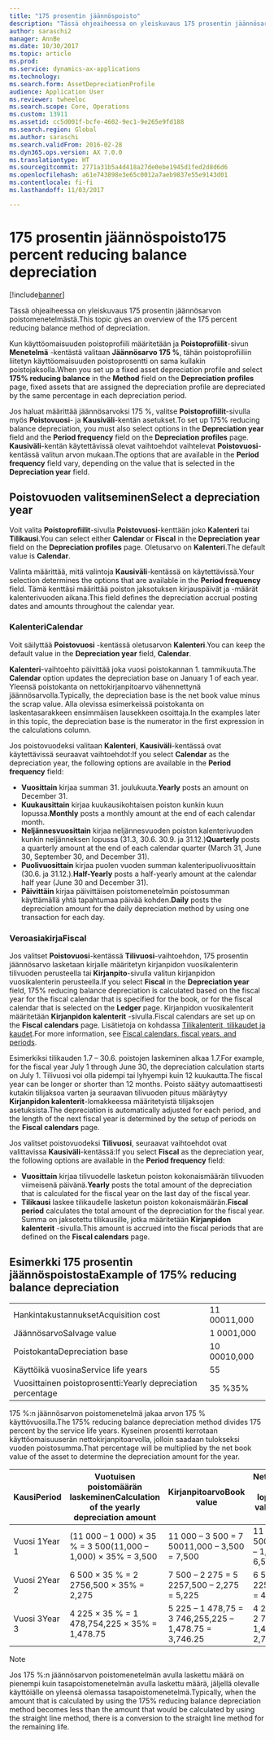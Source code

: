 ```yaml
---
title: "175 prosentin jäännöspoisto"
description: "Tässä ohjeaiheessa on yleiskuvaus 175 prosentin jäännösarvon poistomenetelmästä."
author: saraschi2
manager: AnnBe
ms.date: 10/30/2017
ms.topic: article
ms.prod: 
ms.service: dynamics-ax-applications
ms.technology: 
ms.search.form: AssetDepreciationProfile
audience: Application User
ms.reviewer: twheeloc
ms.search.scope: Core, Operations
ms.custom: 13911
ms.assetid: cc5d001f-bcfe-4602-9ec1-9e265e9fd188
ms.search.region: Global
ms.author: saraschi
ms.search.validFrom: 2016-02-28
ms.dyn365.ops.version: AX 7.0.0
ms.translationtype: HT
ms.sourcegitcommit: 2771a31b5a4d418a27de0ebe1945d1fed2d8d6d6
ms.openlocfilehash: a61e743898e3e65c0012a7aeb9837e55e9143d01
ms.contentlocale: fi-fi
ms.lasthandoff: 11/03/2017

---
```


# <a name="175-percent-reducing-balance-depreciation"></a><span data-ttu-id="c7c07-103">175 prosentin jäännöspoisto</span><span class="sxs-lookup"><span data-stu-id="c7c07-103">175 percent reducing balance depreciation</span></span>

[!include[banner](../includes/banner.md)]


<span data-ttu-id="c7c07-104">Tässä ohjeaiheessa on yleiskuvaus 175 prosentin jäännösarvon poistomenetelmästä.</span><span class="sxs-lookup"><span data-stu-id="c7c07-104">This topic gives an overview of the 175 percent reducing balance method of depreciation.</span></span>

<span data-ttu-id="c7c07-105">Kun käyttöomaisuuden poistoprofiili määritetään ja **Poistoprofiilit**-sivun **Menetelmä** -kentästä valitaan **Jäännösarvo 175 %**, tähän poistoprofiiliin liitetyn käyttöomaisuuden poistoprosentti on sama kullakin poistojaksolla.</span><span class="sxs-lookup"><span data-stu-id="c7c07-105">When you set up a fixed asset depreciation profile and select **175% reducing balance** in the **Method** field on the **Depreciation profiles** page, fixed assets that are assigned the depreciation profile are depreciated by the same percentage in each depreciation period.</span></span> 

<span data-ttu-id="c7c07-106">Jos haluat määrittää jäännösarvoksi 175 %, valitse **Poistoprofiilit**-sivulla myös **Poistovuosi**- ja **Kausiväli**-kentän asetukset.</span><span class="sxs-lookup"><span data-stu-id="c7c07-106">To set up 175% reducing balance depreciation, you must also select options in the **Depreciation year** field and the **Period frequency** field on the **Depreciation profiles** page.</span></span> <span data-ttu-id="c7c07-107">**Kausiväli**-kentän käytettävissä olevat vaihtoehdot vaihtelevat **Poistovuosi**-kentässä valitun arvon mukaan.</span><span class="sxs-lookup"><span data-stu-id="c7c07-107">The options that are available in the **Period frequency** field vary, depending on the value that is selected in the **Depreciation year** field.</span></span>

## <a name="select-a-depreciation-year"></a><span data-ttu-id="c7c07-108">Poistovuoden valitseminen</span><span class="sxs-lookup"><span data-stu-id="c7c07-108">Select a depreciation year</span></span>
<span data-ttu-id="c7c07-109">Voit valita **Poistoprofiilit**-sivulla **Poistovuosi**-kenttään joko **Kalenteri** tai **Tilikausi**.</span><span class="sxs-lookup"><span data-stu-id="c7c07-109">You can select either **Calendar** or **Fiscal** in the **Depreciation year** field on the **Depreciation profiles** page.</span></span> <span data-ttu-id="c7c07-110">Oletusarvo on **Kalenteri**.</span><span class="sxs-lookup"><span data-stu-id="c7c07-110">The default value is **Calendar**.</span></span> 

<span data-ttu-id="c7c07-111">Valinta määrittää, mitä valintoja **Kausiväli**-kentässä on käytettävissä.</span><span class="sxs-lookup"><span data-stu-id="c7c07-111">Your selection determines the options that are available in the **Period frequency** field.</span></span> <span data-ttu-id="c7c07-112">Tämä kenttäsi määrittää poiston jaksotuksen kirjauspäivät ja -määrät kalenterivuoden aikana.</span><span class="sxs-lookup"><span data-stu-id="c7c07-112">This field defines the depreciation accrual posting dates and amounts throughout the calendar year.</span></span>

### <a name="calendar"></a><span data-ttu-id="c7c07-113">Kalenteri</span><span class="sxs-lookup"><span data-stu-id="c7c07-113">Calendar</span></span>

<span data-ttu-id="c7c07-114">Voit säilyttää **Poistovuosi** -kentässä oletusarvon **Kalenteri**.</span><span class="sxs-lookup"><span data-stu-id="c7c07-114">You can keep the default value in the **Depreciation year** field, **Calendar**.</span></span> 

<span data-ttu-id="c7c07-115">**Kalenteri**-vaihtoehto päivittää joka vuosi poistokannan 1. tammikuuta.</span><span class="sxs-lookup"><span data-stu-id="c7c07-115">The **Calendar** option updates the depreciation base on January 1 of each year.</span></span> <span data-ttu-id="c7c07-116">Yleensä poistokanta on nettokirjanpitoarvo vähennettynä jäännösarvolla.</span><span class="sxs-lookup"><span data-stu-id="c7c07-116">Typically, the depreciation base is the net book value minus the scrap value.</span></span> <span data-ttu-id="c7c07-117">Alla olevissa esimerkeissä poistokanta on laskentasarakkeen ensimmäisen lausekkeen osoittaja.</span><span class="sxs-lookup"><span data-stu-id="c7c07-117">In the examples later in this topic, the depreciation base is the numerator in the first expression in the calculations column.</span></span> 

<span data-ttu-id="c7c07-118">Jos poistovuodeksi valitaan **Kalenteri**, **Kausiväli**-kentässä ovat käytettävissä seuraavat vaihtoehdot:</span><span class="sxs-lookup"><span data-stu-id="c7c07-118">If you select **Calendar** as the depreciation year, the following options are available in the **Period frequency** field:</span></span>

-   <span data-ttu-id="c7c07-119">**Vuosittain** kirjaa summan 31. joulukuuta.</span><span class="sxs-lookup"><span data-stu-id="c7c07-119">**Yearly** posts an amount on December 31.</span></span>
-   <span data-ttu-id="c7c07-120">**Kuukausittain** kirjaa kuukausikohtaisen poiston kunkin kuun lopussa.</span><span class="sxs-lookup"><span data-stu-id="c7c07-120">**Monthly** posts a monthly amount at the end of each calendar month.</span></span>
-   <span data-ttu-id="c7c07-121">**Neljännesvuosittain** kirjaa neljännesvuoden poiston kalenterivuoden kunkin neljänneksen lopussa (31.3, 30.6. 30.9. ja 31.12.)</span><span class="sxs-lookup"><span data-stu-id="c7c07-121">**Quarterly** posts a quarterly amount at the end of each calendar quarter (March 31, June 30, September 30, and December 31).</span></span>
-   <span data-ttu-id="c7c07-122">**Puolivuosittain** kirjaa puolen vuoden summan kalenteripuolivuosittain (30.6. ja 31.12.).</span><span class="sxs-lookup"><span data-stu-id="c7c07-122">**Half-Yearly** posts a half-yearly amount at the calendar half year (June 30 and December 31).</span></span>
-   <span data-ttu-id="c7c07-123">**Päivittäin** kirjaa päivittäisen poistomenetelmän poistosumman käyttämällä yhtä tapahtumaa päivää kohden.</span><span class="sxs-lookup"><span data-stu-id="c7c07-123">**Daily** posts the depreciation amount for the daily depreciation method by using one transaction for each day.</span></span>

### <a name="fiscal"></a><span data-ttu-id="c7c07-124">Veroasiakirja</span><span class="sxs-lookup"><span data-stu-id="c7c07-124">Fiscal</span></span>

<span data-ttu-id="c7c07-125">Jos valitset **Poistovuosi**-kentässä **Tilivuosi**-vaihtoehdon, 175 prosentin jäännösarvo lasketaan kirjalle määritetyn kirjanpidon vuosikalenterin tilivuoden perusteella tai **Kirjanpito**-sivulla valitun kirjanpidon vuosikalenterin perusteella.</span><span class="sxs-lookup"><span data-stu-id="c7c07-125">If you select **Fiscal** in the **Depreciation year** field, 175% reducing balance depreciation is calculated based on the fiscal year for the fiscal calendar that is specified for the book, or for the fiscal calendar that is selected on the **Ledger** page.</span></span> <span data-ttu-id="c7c07-126">Kirjanpidon vuosikalenterit määritetään **Kirjanpidon kalenterit** -sivulla.</span><span class="sxs-lookup"><span data-stu-id="c7c07-126">Fiscal calendars are set up on the **Fiscal calendars** page.</span></span> <span data-ttu-id="c7c07-127">Lisätietoja on kohdassa [Tilikalenterit, tilikaudet ja kaudet](..\budgeting\fiscal-calendars-fiscal-years-periods.md).</span><span class="sxs-lookup"><span data-stu-id="c7c07-127">For more information, see [Fiscal calendars, fiscal years, and periods](..\budgeting\fiscal-calendars-fiscal-years-periods.md).</span></span>

<span data-ttu-id="c7c07-128">Esimerkiksi tilikauden 1.7 – 30.6. poistojen laskeminen alkaa 1.7.</span><span class="sxs-lookup"><span data-stu-id="c7c07-128">For example, for the fiscal year July 1 through June 30, the depreciation calculation starts on July 1.</span></span> <span data-ttu-id="c7c07-129">Tilivuosi voi olla pidempi tai lyhyempi kuin 12 kuukautta.</span><span class="sxs-lookup"><span data-stu-id="c7c07-129">The fiscal year can be longer or shorter than 12 months.</span></span> <span data-ttu-id="c7c07-130">Poisto säätyy automaattisesti kutakin tilijaksoa varten ja seuraavan tilivuoden pituus määräytyy **Kirjanpidon kalenterit**-lomakkeessa määritetyistä tilijaksojen asetuksista.</span><span class="sxs-lookup"><span data-stu-id="c7c07-130">The depreciation is automatically adjusted for each period, and the length of the next fiscal year is determined by the setup of periods on the **Fiscal calendars** page.</span></span> 

<span data-ttu-id="c7c07-131">Jos valitset poistovuodeksi **Tilivuosi**, seuraavat vaihtoehdot ovat valittavissa **Kausiväli**-kentässä:</span><span class="sxs-lookup"><span data-stu-id="c7c07-131">If you select **Fiscal** as the depreciation year, the following options are available in the **Period frequency** field:</span></span>

-   <span data-ttu-id="c7c07-132">**Vuosittain** kirjaa tilivuodelle lasketun poiston kokonaismäärän tilivuoden viimeisenä päivänä.</span><span class="sxs-lookup"><span data-stu-id="c7c07-132">**Yearly** posts the total amount of the depreciation that is calculated for the fiscal year on the last day of the fiscal year.</span></span>
-   <span data-ttu-id="c7c07-133">**Tilikausi** laskee tilikaudelle lasketun poiston kokonaismäärän.</span><span class="sxs-lookup"><span data-stu-id="c7c07-133">**Fiscal period** calculates the total amount of the depreciation for the fiscal year.</span></span> <span data-ttu-id="c7c07-134">Summa on jaksotettu tilikausille, jotka määritetään **Kirjanpidon kalenterit** -sivulla.</span><span class="sxs-lookup"><span data-stu-id="c7c07-134">This amount is accrued into the fiscal periods that are defined on the **Fiscal calendars** page.</span></span>

## <a name="example-of-175-reducing-balance-depreciation"></a><span data-ttu-id="c7c07-135">Esimerkki 175 prosentin jäännöspoistosta</span><span class="sxs-lookup"><span data-stu-id="c7c07-135">Example of 175% reducing balance depreciation</span></span>
|                                |        |
|--------------------------------|--------|
| <span data-ttu-id="c7c07-136">Hankintakustannukset</span><span class="sxs-lookup"><span data-stu-id="c7c07-136">Acquisition cost</span></span>               | <span data-ttu-id="c7c07-137">11 000</span><span class="sxs-lookup"><span data-stu-id="c7c07-137">11,000</span></span> |
| <span data-ttu-id="c7c07-138">Jäännösarvo</span><span class="sxs-lookup"><span data-stu-id="c7c07-138">Salvage value</span></span>                  | <span data-ttu-id="c7c07-139">1 000</span><span class="sxs-lookup"><span data-stu-id="c7c07-139">1,000</span></span>  |
| <span data-ttu-id="c7c07-140">Poistokanta</span><span class="sxs-lookup"><span data-stu-id="c7c07-140">Depreciation base</span></span>              | <span data-ttu-id="c7c07-141">10 000</span><span class="sxs-lookup"><span data-stu-id="c7c07-141">10,000</span></span> |
| <span data-ttu-id="c7c07-142">Käyttöikä vuosina</span><span class="sxs-lookup"><span data-stu-id="c7c07-142">Service life years</span></span>             | <span data-ttu-id="c7c07-143">5</span><span class="sxs-lookup"><span data-stu-id="c7c07-143">5</span></span>      |
| <span data-ttu-id="c7c07-144">Vuosittainen poistoprosentti:</span><span class="sxs-lookup"><span data-stu-id="c7c07-144">Yearly depreciation percentage</span></span> | <span data-ttu-id="c7c07-145">35 %</span><span class="sxs-lookup"><span data-stu-id="c7c07-145">35%</span></span>    |

<span data-ttu-id="c7c07-146">175 %:n jäännösarvon poistomenetelmä jakaa arvon 175 % käyttövuosilla.</span><span class="sxs-lookup"><span data-stu-id="c7c07-146">The 175% reducing balance depreciation method divides 175 percent by the service life years.</span></span> <span data-ttu-id="c7c07-147">Kyseinen prosentti kerrotaan käyttöomaisuuserän nettokirjanpitoarvolla, jolloin saadaan tulokseksi vuoden poistosumma.</span><span class="sxs-lookup"><span data-stu-id="c7c07-147">That percentage will be multiplied by the net book value of the asset to determine the depreciation amount for the year.</span></span>

| <span data-ttu-id="c7c07-148">Kausi</span><span class="sxs-lookup"><span data-stu-id="c7c07-148">Period</span></span> | <span data-ttu-id="c7c07-149">Vuotuisen poistomäärän laskeminen</span><span class="sxs-lookup"><span data-stu-id="c7c07-149">Calculation of the yearly depreciation amount</span></span> | <span data-ttu-id="c7c07-150">Kirjanpitoarvo</span><span class="sxs-lookup"><span data-stu-id="c7c07-150">Book value</span></span>                  | <span data-ttu-id="c7c07-151">Nettokirjanpitoarvo vuoden lopussa:</span><span class="sxs-lookup"><span data-stu-id="c7c07-151">Net book value at the end of the year</span></span> |
|--------|-----------------------------------------------|-----------------------------|---------------------------------------|
| <span data-ttu-id="c7c07-152">Vuosi 1</span><span class="sxs-lookup"><span data-stu-id="c7c07-152">Year 1</span></span> | <span data-ttu-id="c7c07-153">(11 000 – 1 000) × 35 % = 3 500</span><span class="sxs-lookup"><span data-stu-id="c7c07-153">(11,000 – 1,000) × 35% = 3,500</span></span>                | <span data-ttu-id="c7c07-154">11 000 – 3 500 = 7 500</span><span class="sxs-lookup"><span data-stu-id="c7c07-154">11,000 – 3,500 = 7,500</span></span>      | <span data-ttu-id="c7c07-155">11 000 – 1 000 – 3 500 = 6 500</span><span class="sxs-lookup"><span data-stu-id="c7c07-155">11,000 – 1,000 – 3,500 = 6,500</span></span>        |
| <span data-ttu-id="c7c07-156">Vuosi 2</span><span class="sxs-lookup"><span data-stu-id="c7c07-156">Year 2</span></span> | <span data-ttu-id="c7c07-157">6 500 × 35 % = 2 275</span><span class="sxs-lookup"><span data-stu-id="c7c07-157">6,500 × 35% = 2,275</span></span>                           | <span data-ttu-id="c7c07-158">7 500 – 2 275 = 5 225</span><span class="sxs-lookup"><span data-stu-id="c7c07-158">7,500 – 2,275 = 5,225</span></span>       | <span data-ttu-id="c7c07-159">6 500 – 2 275 = 4 225</span><span class="sxs-lookup"><span data-stu-id="c7c07-159">6,500 – 2,275 = 4,225</span></span>                 |
| <span data-ttu-id="c7c07-160">Vuosi 3</span><span class="sxs-lookup"><span data-stu-id="c7c07-160">Year 3</span></span> | <span data-ttu-id="c7c07-161">4 225 × 35 % = 1 478,75</span><span class="sxs-lookup"><span data-stu-id="c7c07-161">4,225 × 35% = 1,478.75</span></span>                        | <span data-ttu-id="c7c07-162">5 225 – 1 478,75 = 3 746,25</span><span class="sxs-lookup"><span data-stu-id="c7c07-162">5,225 – 1,478.75 = 3,746.25</span></span> | <span data-ttu-id="c7c07-163">4 225 – 1 478,75 = 2 746,25</span><span class="sxs-lookup"><span data-stu-id="c7c07-163">4,225 – 1,478.75 = 2,746.25</span></span>           |

> [!NOTE] 
> <span data-ttu-id="c7c07-164">Jos 175 %:n jäännösarvon poistomenetelmän avulla laskettu määrä on pienempi kuin tasapoistomenetelmän avulla laskettu määrä, jäljellä olevalle käyttöiälle on yleensä olemassa tasapoistomenetelmä.</span><span class="sxs-lookup"><span data-stu-id="c7c07-164">Typically, when the amount that is calculated by using the 175% reducing balance depreciation method becomes less than the amount that would be calculated by using the straight line method, there is a conversion to the straight line method for the remaining life.</span></span>




